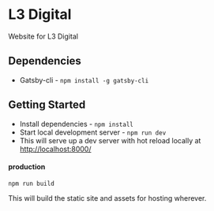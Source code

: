 # L3 Digital
Website for L3 Digital

## Dependencies

* Gatsby-cli - `npm install -g gatsby-cli`

## Getting Started

- Install dependencies - `npm install`
- Start local development server - `npm run dev`
- This will serve up a dev server with hot reload locally at [http://localhost:8000/](http://localhost:8000/)

#### production

`npm run build`

This will build the static site and assets for hosting wherever.
